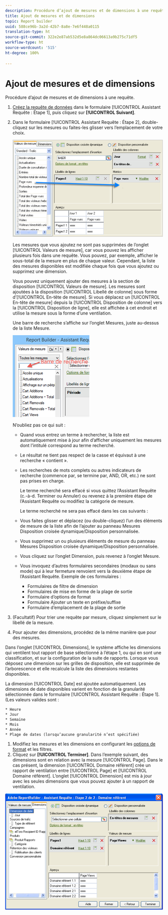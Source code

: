```yaml
---
description: Procédure d’ajout de mesures et de dimensions à une requête.
title: Ajout de mesures et de dimensions
topic: Report builder
uuid: 588ce96b-3a2d-42b7-8a8e-7e6f448a0115
translation-type: ht
source-git-commit: 322e2e87ab532d5e8a864dc06613a9b275c71df5
workflow-type: ht
source-wordcount: '515'
ht-degree: 100%

---
```



# Ajout de mesures et de dimensions

Procédure d’ajout de mesures et de dimensions à une requête.

1. [Créez la requête de données](/help/analyze/report-builder/data-requests/data-requests.md) dans le formulaire [!UICONTROL Assistant Requête : Étape 1], puis cliquez sur **[!UICONTROL Suivant]**.
1. Dans le formulaire [!UICONTROL Assistant Requête : Étape 2], double-cliquez sur les mesures ou faites-les glisser vers l’emplacement de votre choix.

   ![Infos sur l’étape](assets/adding_metrics.png)

   Les mesures que vous ajoutez ne sont pas supprimées de l’onglet [!UICONTROL Valeurs de mesure], car vous pouvez les afficher plusieurs fois dans une requête. Vous pouvez, par exemple, afficher le sous-total de la mesure en plus de chaque valeur. Cependant, la liste des mesures disponibles est modifiée chaque fois que vous ajoutez ou supprimez une dimension.

   Vous pouvez uniquement ajouter des mesures à la section de disposition [!UICONTROL Valeurs de mesure]. Les mesures sont ajoutées à la disposition [!UICONTROL Libellé de colonne] sous forme d’[!UICONTROL En-tête de mesure]. Si vous déplacez un [!UICONTROL En-tête de mesure] depuis la [!UICONTROL Disposition de colonne] vers la [!UICONTROL Disposition de ligne], elle est affichée à cet endroit et utilise la mesure sous la forme d’une ventilation.

   Une barre de recherche s’affiche sur l’onglet Mesures, juste au-dessus de la liste Mesure.

   ![](assets/search_bar_metric.png)

   N’oubliez pas ce qui suit :

   * Quand vous entrez un terme à rechercher, la liste est automatiquement mise à jour afin d’afficher uniquement les mesures dont l’intitulé correspond au terme recherché.
   * Le résultat ne tient pas respect de la casse et équivaut à une recherche « contient ».
   * Les recherches de mots complets ou autres indicateurs de recherche (commence par, se termine par, AND, OR, etc.) ne sont pas prises en charge.

      Le terme recherché sera effacé si vous quittez l’Assistant Requête (c.-à-d. Terminer ou Annuler) ou revenez à la première étape de l’Assistant Requête ou modifiez la catégorie de mesure.

      Le terme recherché ne sera pas effacé dans les cas suivants :

   * Vous faites glisser et déplacez (ou double-cliquez) l’un des éléments de mesure de la liste afin de l’ajouter au panneau Mesures Disposition croisée dynamique/Disposition personnalisée.
   * Vous supprimez un ou plusieurs éléments de mesure du panneau Mesures Disposition croisée dynamique/Disposition personnalisée.
   * Vous cliquez sur l’onglet Dimension, puis revenez à l’onglet Mesure.
   * Vous invoquez d’autres formulaires secondaires (modaux ou sans mode) qui à leur fermeture renvoient vers la deuxième étape de l’Assistant Requête. Exemple de ces formulaires :

      * Formulaires de filtre de dimension
      * Formulaires de mise en forme de la plage de sortie
      * Formulaire d’options de format
      * Formulaire Ajouter un texte en préfixe/suffixe
      * Formulaire d’emplacement de la plage de sortie

1. (Facultatif) Pour trier une requête par mesure, cliquez simplement sur le libellé de la mesure.
1. Pour ajouter des dimensions, procédez de la même manière que pour des mesures.

Dans l’onglet [!UICONTROL Dimensions], le système affiche les dimensions qui ventilent tout rapport de base sélectionné à l’étape 1, ou qui en sont une classification, et sur la configuration de la suite de rapports. Lorsque vous déposez une dimension sur les grilles de disposition, elle est supprimée de l’arborescence et elle recalcule la liste des dimensions restantes disponibles.

La dimension [!UICONTROL Date] est ajoutée automatiquement. Les dimensions de date disponibles varient en fonction de la granularité sélectionnée dans le formulaire [!UICONTROL Assistant Requête : Étape 1]. (Les valeurs valides sont :

    * Heure
    * Jour
    * Semaine
    * Mois
    * Année
    * Plage de dates (lorsqu’aucune granularité n’est spécifiée)

1. Modifiez les mesures et les dimensions en configurant les [options de format](/help/analyze/report-builder/layout/t-format-display-headers.md) et les filtres.
1. Cliquez sur **[!UICONTROL Terminer]**.
Dans l’exemple suivant, des dimensions sont en relation avec la mesure [!UICONTROL Page]. Dans le cas présent, la dimension [!UICONTROL Domaine référent] crée un rapport de ventilation entre [!UICONTROL Page] et [!UICONTROL Domaine référent]. L’onglet [!UICONTROL Dimension] est mis à jour avec les seules dimensions que vous pouvez ajouter à un rapport de ventilation.

![](assets/page_pageview_02.png)

